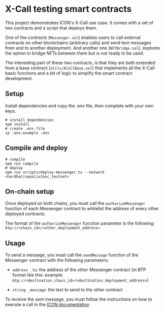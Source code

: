 # X-Call testing smart contracts

This project demonstrates ICON's X-Call use case.
It comes with a set of two contracts and a script that deploys them.

One of the contracts (`Messenger.sol`) enables users to call external contracts on other blockchains (arbitrary calls) and send text messages from and to another deployment.
And another one (`NFTBridge.sol`), explores the option to bridge NFTs between them but is not ready to be used.

The interesting part of these two contracts, is that they are both extended from a base contract (`utils/XCallBase.sol`) that implements all the X-Call basic functions and a bit of logic to simplify the smart contract development.

## Setup

Install dependencies and copy the .env file, then complete with your own keys.

```shell
# install dependencies
npm install
# create .env file
cp .env.example .env
```

## Compile and deploy

```shell
# compile
npm run compile
# deploy
npm run scripts/deploy-messenger.ts --network <hardhat|sepolia|bsc_testnet>
```

## On-chain setup

Once deployed on both chains, you must call the `authorizeMessenger` function of each Messenger contract to whitelist the address of every other deployed contracts.

The format of the `authorizeMessenger` function parameter is the following: `btp://<chain_id>/<other_deployment_address>`

## Usage

To send a message, you must call the `sendMessage` function of the Messenger contract with the following parameters:

- `address _to`: the address of the other Messenger contract (in BTP format like this: example: `btp://<destination_chain_id>/<destination_deployment_address>`)

- `string _message`: the text to send to the other contract

To receive the sent message, you must follow the instructions on how to execute a call in the [ICON documentation](https://docs.icon.community/cross-chain-communication/xcall/sending-a-message-with-xcall#fetching-event-on-destination-chain)

